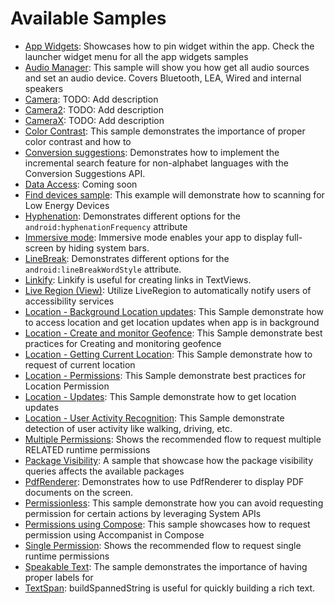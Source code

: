 # Available Samples

- [App Widgets](/user-interface/appwidgets/src/main/java/com/example/platform/ui/appwidgets/AppWidgets.kt):
Showcases how to pin widget within the app. Check the launcher widget menu for all the app widgets samples
- [Audio Manager](/connectivity/audio/src/main/java/com/example/platform/connectivity/audio/AudioSample.kt):
This sample will show you how get all audio sources and set an audio device. Covers Bluetooth, LEA, Wired and internal speakers
- [Camera](/camera/camerax-mlkit/src/main/java/com/example/platform/camera/mlkit/CameraMLKit.kt):
TODO: Add description
- [Camera2](/camera/camera2/src/main/java/com/example/platform/camera/camera2/Camera2.kt):
TODO: Add description
- [CameraX](/camera/camerax/src/main/java/com/example/platform/camera.x/CameraX.kt):
TODO: Add description
- [Color Contrast](/accessibility/src/main/java/com/example/platform/accessibility/ColorContrast.kt):
This sample demonstrates the importance of proper color contrast and how to 
- [Conversion suggestions](/user-interface/text/src/main/java/com/example/platform/ui/text/ConversionSuggestions.kt):
Demonstrates how to implement the incremental search feature for non-alphabet languages with the Conversion Suggestions API.
- [Data Access](/privacy/transparency/src/main/java/com/example/platform/privacy/transparency/DataAccess.kt):
Coming soon
- [Find devices sample](/connectivity/bluetooth/ble/src/main/java/com/example/platform/connectivity/bluetooth/ble/FindDevicesSample.kt):
This example will demonstrate how to scanning for Low Energy Devices
- [Hyphenation](/user-interface/text/src/main/java/com/example/platform/ui/text/Hyphenation.kt):
Demonstrates different options for the `android:hyphenationFrequency` attribute
- [Immersive mode](/user-interface/window-insets/src/main/java/com/example/platform/ui/insets/ImmersiveMode.kt):
Immersive mode enables your app to display full-screen by hiding system bars.
- [LineBreak](/user-interface/text/src/main/java/com/example/platform/ui/text/LineBreak.kt):
Demonstrates different options for the `android:lineBreakWordStyle` attribute.
- [Linkify](/user-interface/text/src/main/java/com/example/platform/ui/text/Linkify.kt):
Linkify is useful for creating links in TextViews.
- [Live Region (View)](/accessibility/src/main/java/com/example/platform/accessibility/LiveRegionView.kt):
Utilize LiveRegion to automatically notify users of accessibility services
- [Location - Background Location updates](/location/src/main/java/com/example/platform/location/bglocationaccess/BgLocationAccessScreen.kt):
This Sample demonstrate how to access location and get location updates when app is in background
- [Location - Create and monitor Geofence](/location/src/main/java/com/example/platform/location/geofencing/GeofencingScreen.kt):
This Sample demonstrate best practices for Creating and monitoring geofence
- [Location - Getting Current Location](/location/src/main/java/com/example/platform/location/currentLocation/CurrentLocationScreen.kt):
This Sample demonstrate how to request of current location
- [Location - Permissions](/location/src/main/java/com/example/platform/location/permission/LocationPermissionsScreen.kt):
This Sample demonstrate best practices for Location Permission
- [Location - Updates](/location/src/main/java/com/example/platform/location/locationupdates/LocationUpdatesScreen.kt):
This Sample demonstrate how to get location updates
- [Location - User Activity Recognition](/location/src/main/java/com/example/platform/location/useractivityrecog/UserActivityRecognitionScreen.kt):
This Sample demonstrate detection of user activity like walking, driving, etc.
- [Multiple Permissions](/privacy/permissions/src/main/java/com/example/platform/privacy/permissions/MultiplePermissions.kt):
Shows the recommended flow to request multiple RELATED runtime permissions
- [Package Visibility](/privacy/data/src/main/java/com/example/platform/privacy/data/PackageVisibility.kt):
A sample that showcase how the package visibility queries affects the available packages
- [PdfRenderer](/graphics/src/main/java/com/example/platform/graphics/PdfRenderer.kt):
Demonstrates how to use PdfRenderer to display PDF documents on the screen.
- [Permissionless](/privacy/permissions/src/main/java/com/example/platform/privacy/permissions/Permissionless.kt):
This sample demonstrate how you can avoid requesting permission for certain actions by leveraging System APIs
- [Permissions using Compose](/privacy/permissions/src/main/java/com/example/platform/privacy/permissions/ComposePermissions.kt):
This sample showcases how to request permission using Accompanist in Compose
- [Single Permission](/privacy/permissions/src/main/java/com/example/platform/privacy/permissions/SinglePermission.kt):
Shows the recommended flow to request single runtime permissions
- [Speakable Text](/accessibility/src/main/java/com/example/platform/accessibility/SpeakableText.kt):
The sample demonstrates the importance of having proper labels for
- [TextSpan](/user-interface/text/src/main/java/com/example/platform/ui/text/TextSpan.kt):
buildSpannedString is useful for quickly building a rich text.
